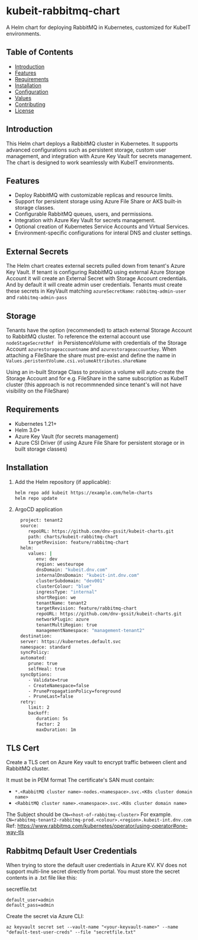 # kubeit-rabbitmq-chart

A Helm chart for deploying RabbitMQ in Kubernetes, customized for KubeIT environments.

## Table of Contents
- [Introduction](#introduction)
- [Features](#features)
- [Requirements](#requirements)
- [Installation](#installation)
- [Configuration](#configuration)
- [Values](#values)
- [Contributing](#contributing)
- [License](#license)

## Introduction

This Helm chart deploys a RabbitMQ cluster in Kubernetes. It supports advanced configurations such as persistent storage, custom user management, and integration with Azure Key Vault for secrets management. The chart is designed to work seamlessly with KubeIT environments.

## Features

- Deploy RabbitMQ with customizable replicas and resource limits.
- Support for persistent storage using Azure File Share or AKS built-in storage classes.
- Configurable RabbitMQ queues, users, and permissions.
- Integration with Azure Key Vault for secrets management.
- Optional creation of Kubernetes Service Accounts and Virtual Services.
- Environment-specific configurations for interal DNS and cluster settings.

## External Secrets

The Helm chart creates external secrets pulled down from tenant's Azure Key Vault. If tenant is configuring RabbitMQ using external Azure Storage Account it will create an External Secret with Storage Account credentials. And by default it will create admin user credentials. Tenants must create these secrets in KeyVault matching `azureSecretName`: `rabbitmq-admin-user` and `rabbitmq-admin-pass`

## Storage

Tenants have the option (recommended) to attach external Storage Account to RabbitMQ cluster. To reference the external account use `nodeStageSecretRef ` in PersistenceVolume with credentials of the Storage Account `azurestorageaccountname` and `azurestorageaccountkey`. When attaching a FileShare the share must pre-exist and define the name in `Values.peristentVolume.csi.volumeAttributes.shareName`

Using an in-built Storage Class to provision a volume will auto-create the Storage Account and for e.g. FileShare in the same subscription as KubeIT cluster (this approach is not recommnended since tenant's will not have visibility on the FileShare)

## Requirements

- Kubernetes 1.21+
- Helm 3.0+
- Azure Key Vault (for secrets management)
- Azure CSI Driver (if using Azure File Share for persistent storage or in built storage classes)

## Installation

1. Add the Helm repository (if applicable):
   ```bash
   helm repo add kubeit https://example.com/helm-charts
   helm repo update

2. ArgoCD application
    ```bash
      project: tenant2
      source:
         repoURL: https://github.com/dnv-gssit/kubeit-charts.git
         path: charts/kubeit-rabbitmq-chart
         targetRevision: feature/rabbitmq-chart
      helm:
         values: |
            env: dev
            region: westeurope
            dnsDomain: "kubeit.dnv.com"
            internalDnsDomain: "kubeit-int.dnv.com"
            clusterSubdomain: "dev001"
            clusterColour: "blue"
            ingressType: "internal"
            shortRegion: we
            tenantName: tenant2
            targetRevision: feature/rabbitmq-chart
            repoURL: https://github.com/dnv-gssit/kubeit-charts.git
            networkPlugin: azure
            tenantMultiRegion: true
            managementNamespace: "management-tenant2"
      destination:
      server: https://kubernetes.default.svc
      namespace: standard
      syncPolicy:
      automated:
         prune: true
         selfHeal: true
      syncOptions:
         - Validate=true
         - CreateNamespace=false
         - PrunePropagationPolicy=foreground
         - PruneLast=false
      retry:
         limit: 2
         backoff:
            duration: 5s
            factor: 2
            maxDuration: 1m

## TLS Cert

Create a TLS cert on Azure Key vault  to encrypt  traffic between client and RabbitMQ cluster.

It must be in PEM format
The certificate's SAN must contain:

- `*.<RabbitMQ cluster name>-nodes.<namespace>.svc.<K8s cluster domain name>`
- `<RabbitMQ cluster name>.<namespace>.svc.<K8s cluster domain name>`

The Subject should be `CN=<host-of-rabbitmq-cluster>` For example. `CN=rabbitmq-tenant2-rabbitmq-prod.<colour>.<region>.kubeit-int.dnv.com`
Ref: https://www.rabbitmq.com/kubernetes/operator/using-operator#one-way-tls

## Rabbitmq Default User Credentials

When trying to store the default user credentials in Azure KV. KV does not support multi-line secret directly from portal.
You must store the secret contents in a .txt file like this:

secretfile.txt
```
default_user=admin
default_pass=admin
```

Create the secret via Azure CLI:
```
az keyvault secret set --vault-name "<your-keyvault-name>" --name "default-test-user-creds" --file "secretfile.txt"
```
